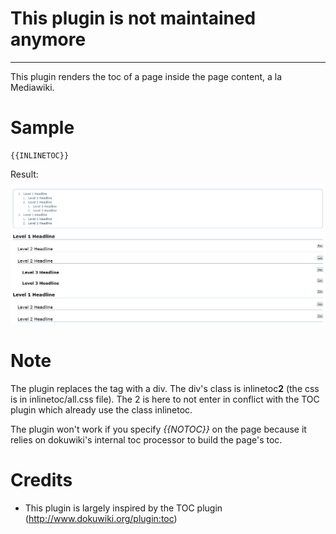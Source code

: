 # This plugin is not maintained anymore

---

This plugin renders the toc of a page inside the page content, a la Mediawiki.

Sample
======

    {{INLINETOC}}

Result:

![Sample](https://github.com/Andreone/dokuwiki_inlinetoc/blob/master/sample.png)

Note
====

The plugin replaces the tag with a div. The div's class is inlinetoc**2** (the
css is in inlinetoc/all.css file). The 2 is here to not enter in conflict with
the TOC plugin which already use the class inlinetoc.

The plugin won't work if you specify *{{NOTOC}}* on the page because it relies
on dokuwiki's internal toc processor to build the page's toc.

Credits
=======

-   This plugin is largely inspired by the TOC
    plugin (http://www.dokuwiki.org/plugin:toc)
